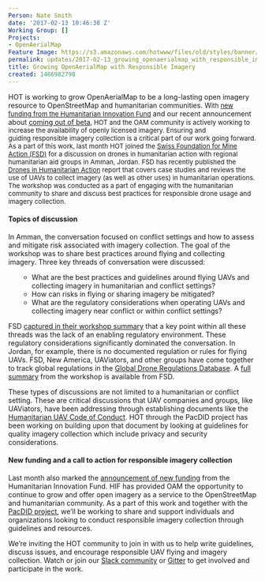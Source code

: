 ```yaml
---
Person: Nate Smith
date: '2017-02-13 10:46:38 Z'
Working Group: []
Projects:
- OpenAerialMap
Feature Image: https://s3.amazonaws.com/hotwww/files/old/styles/banner/public/Screen-Shot-2017-02-13-at-1.00.49-PM-compressor.png
permalink: updates/2017-02-13_growing_openaerialmap_with_responsible_imagery
title: Growing OpenAerialMap with Responsible Imagery
created: 1486982798
---
```

<p>HOT is working to grow OpenAerialMap to be a long-lasting open imagery resource to OpenStreetMap and humanitarian communities. W<span style="font-size: 13.008px;">ith&nbsp;</span><a style="font-size: 13.008px;" href="http://www.elrha.org/map-location/openaerialmap-2/">new funding from the Humanitarian Innovation Fund</a>&nbsp;and our recent announcement about <a href="https://hotosm.org/updates/2017-01-31_making_open_imagery_accessible_openaerialmap_comes_out_of_beta">coming out of beta</a><span style="font-size: 13.008px;">, HOT and the&nbsp;</span><span style="font-size: 13.008px;">OAM community is actively working to increase the availability of openly licensed imagery. Ensuring and guiding&nbsp;</span><span style="font-size: 13.008px;">responsible imagery collection is a critical part of our work going forward. As a part of this work, l</span><span style="font-size: 13.008px;">ast month HOT joined the </span><a style="font-size: 13.008px;" href="http://drones.fsd.ch/en/homepage/">Swiss Foundation for Mine Action (FSD)</a><span style="font-size: 13.008px;"> for a discussion on drones in humanitarian action with regional humanitarian aid groups in Amman, Jordan. FSD has recently published the </span><a style="font-size: 13.008px;" href="http://drones.fsd.ch/en/independent-report-drones-are-ready-for-disasters/">Drones in Humanitarian Action</a><span style="font-size: 13.008px;"> report that covers case studies and reviews the use of UAVs to collect imagery (as well as other uses) in humanitarian operations. The workshop was conducted as a part of engaging with the humanitarian community to share and discuss best practices for responsible drone usage and imagery collection.&nbsp;</span></p><h4>Topics of discussion</h4><p>In Amman, the conversation focused on conflict settings and how to assess and mitigate risk associated with imagery collection. The goal of the workshop was to share best practices around flying and collecting imagery.&nbsp;Three key threads of conversation were discussed:&nbsp;</p><ul><ul><li>What are the best practices and guidelines around flying UAVs and collecting imagery in humanitarian and conflict settings?&nbsp;</li><li>How can risks in flying or sharing imagery be mitigated?&nbsp;</li><li>What are the regulatory considerations when operating UAVs and collecting imagery near conflict or within conflict settings?&nbsp;&nbsp;</li></ul></ul><p>FSD <a href="http://drones.fsd.ch/en/event-drones-in-humanitarian-action-specific-needs-and-the-way-forward-in-the-middles-east/">captured in their workshop summary</a>&nbsp;that a key point within all these threads was the lack of an enabling regulatory environment. These regulatory considerations significantly dominated the conversation. In Jordan, for example, there is no documented regulation or rules for flying UAVs. FSD, New America, UAViators, and other groups have come together to track global regulations in the <a href="https://droneregulations.info/">Global Drone Regulations Database</a>. A <a href="https://docs.google.com/document/d/1PFyOpSYSNO4KghYSWwnYA6eWrQrHeW_k8GBuSK8jt_s/edit?usp=sharing">full summary</a> from the workshop is available from FSD.&nbsp;</p><p>These types of discussions are not limited to a humanitarian or conflict setting. These are critical discussions that UAV companies and groups, like UAViators, have been addressing through establishing documents like the <a href="https://docs.google.com/document/d/1Uez75_qmIVMxY35OzqMd_HPzSf-Ey43lJ_mye-kEEpQ/edit">Humanitarian UAV Code of Conduct</a>. HOT through the PacDID project has been working on building upon that document by looking at guidelines for quality imagery collection which include privacy and security considerations.</p><h4>New funding and a call to action for responsible imagery collection</h4><p>Last month also marked the <a href="https://twitter.com/The_HIF/status/821632038361059328">announcement of new funding</a> from the Humanitarian Innovation Fund. HIF has provided OAM the opportunity to continue to grow and offer open imagery as a service to the OpenStreetMap and humanitarian community. As a part of this work and together with the <a href="https://hotosm.org/updates/2016-07-20_hot_launches_new_pacdid_drone_imagery_project">PacDID project</a>, we’ll be working to share and support individuals and organizations looking to conduct responsible imagery collection through guidelines and resources.&nbsp;</p><p>We’re inviting the HOT community to join in with us to help write guidelines, discuss issues, and encourage responsible UAV flying and imagery collection. Watch or join our <a href="https://hotosm-slack.herokuapp.com/">Slack community</a>&nbsp;or <a href="https://gitter.im/hotosm/OpenAerialMap">Gitter</a>&nbsp;to get involved and participate in the work.&nbsp;</p>
